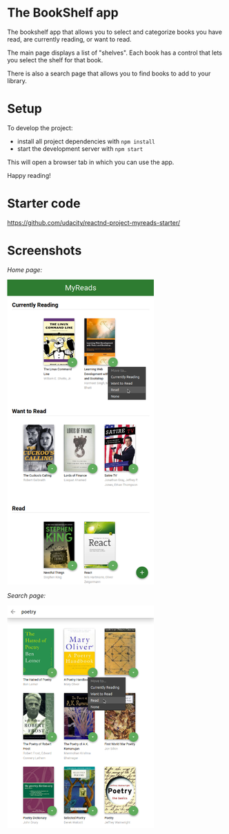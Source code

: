 # The BookShelf app

The bookshelf app that allows you to select and categorize books you have read, are currently reading, or want to read.

The main page displays a list of "shelves". Each book has a control that lets you select the shelf for that book.

There is also a search page that allows you to find books to add to your library.

# Setup

To develop the project:

* install all project dependencies with `npm install`
* start the development server with `npm start`

This will open a browser tab in which you can use the app.

Happy reading!

# Starter code

https://github.com/udacity/reactnd-project-myreads-starter/

# Screenshots

*Home page:*

<img src='screenshots/home.png' width='340px' style="margin-right: 40px;">

*Search page:*

<img src='screenshots/search.png' width='340px' style="margin-right: 40px;">
